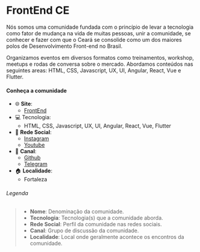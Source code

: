 # FrontEnd CE

Nós somos uma comunidade fundada com o princípio de levar a tecnologia como fator de mudança na vida de muitas pessoas, 
unir a comunidade, se conhecer e fazer com que o Ceará se consolide como um dos maiores polos de Desenvolvimento Front-end no Brasil.

Organizamos eventos em diversos formatos como treinamentos, workshop, meetups e rodas de conversa sobre o mercado. Abordamos 
conteúdos nas seguintes areas: HTML, CSS, Javascript, UX, UI, Angular, React, Vue e Flutter.


#### Conheça a comunidade                
+ :globe_with_meridians: **Site**:
    + [FrontEnd](https://frontendce.com.br/)
+ :computer: Tecnologia:
    + HTML, CSS, Javascript, UX, UI, Angular, React, Vue, Flutter
+ :busts_in_silhouette: **Rede Social**:
    + [Instagram](https://www.instagram.com/frontendce/)
    + [Youtube](https://www.youtube.com/channel/UCKfSTVDUKiJQF5d8e7GXHsg)
+ :speech_balloon: **Canal**:
    + [Github](https://github.com/frontend-ce)
    + [Telegram](https://t.me/frontendceara)
+ :house: **Localidade**:
    + Fortaleza
    


###### Legenda
> * **Nome**:  Denominação da comunidade.
> * **Tecnologia**: Tecnologia(s) que a comunidade aborda.
> * **Rede Social**: Perfil da comunidade nas redes sociais.
> * **Canal**: Grupo de discussão da comunidade.
> * **Localidade**: Local onde geralmente acontece os encontros da comunidade.
